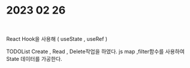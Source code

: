 <h1>2023 02 26</h1> <br/>
<p>React Hook을 사용해 ( useState , useRef )</p> 
TODOList Create , Read , Delete작업을 하였다.
js map ,filter함수를 사용하여 State 데이터를 가공한다.  